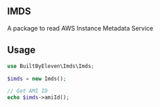 ## IMDS

A package to read AWS Instance Metadata Service

## Usage

```php
use BuiltByEleven\Imds\Imds;

$imds = new Imds();

// Get AMI ID
echo $imds->amiId();
```
